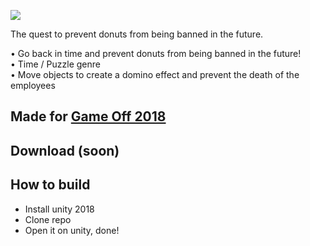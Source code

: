 ![](./Assets/Resources/logo.png)

The quest to prevent donuts from being banned in the future.

• Go back in time and prevent donuts from being banned in the future!<br/>
• Time / Puzzle genre<br/>
• Move objects to create a domino effect and prevent the death of the employees<br/>

## Made for [Game Off 2018](https://failcake.itch.io/timedonut)

## Download (soon)

## How to build
- Install unity 2018
- Clone repo
- Open it on unity, done!
